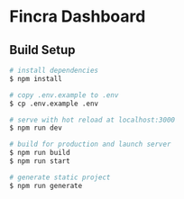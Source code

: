 # Fincra Dashboard

## Build Setup

```bash
# install dependencies
$ npm install

# copy .env.example to .env
$ cp .env.example .env

# serve with hot reload at localhost:3000
$ npm run dev

# build for production and launch server
$ npm run build
$ npm run start

# generate static project
$ npm run generate
```
